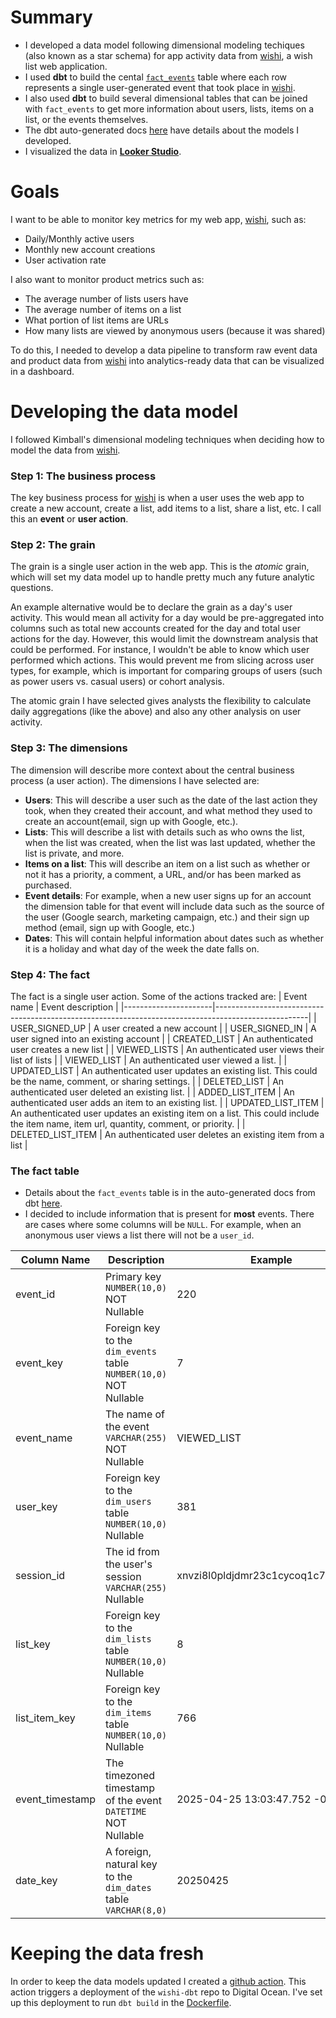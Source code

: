 # Summary
* I developed a data model following dimensional modeling techiques (also known as a star schema) for app activity data from [wishi](https://www.getwishi.com), a wish list web application.
* I used **dbt** to build the cental [`fact_events`](https://danbratton.github.io/wishi-dbt/#!/model/model.wishi.fact_events) table where each row represents a single user-generated event that took place in [wishi](https://www.getwishi.com).
* I also used **dbt** to build several dimensional tables that can be joined with `fact_events` to get more information about users, lists, items on a list, or the events themselves.
* The dbt auto-generated docs [here](https://danbratton.github.io/wishi-dbt) have details about the models I developed.
* I visualized the data in [**Looker Studio**](https://lookerstudio.google.com/reporting/b5c35fcb-9d47-48e8-af6f-e75dd61164da).

# Goals
I want to be able to monitor key metrics for my web app, [wishi](https://www.getwishi.com), such as:
* Daily/Monthly active users
* Monthly new account creations
* User activation rate 

I also want to monitor product metrics such as:
* The average number of lists users have
* The average number of items on a list
* What portion of list items are URLs
* How many lists are viewed by anonymous users (because it was shared)

To do this, I needed to develop a data pipeline to transform raw event data and product data from [wishi](https://www.getwishi.com) into analytics-ready data that can be visualized in a dashboard.

# Developing the data model
I followed Kimball's dimensional modeling techniques when deciding how to model the data from [wishi](https://www.getwishi.com).

### **Step 1**: The business process

The key business process for [wishi](https://www.getwishi.com) is when a user uses the web app to create a new account, create a list, add items to a list, share a list, etc. I call this an **event** or **user action**.

### **Step 2**: The grain

The grain is a single user action in the web app. This is the *atomic* grain, which will set my data model up to handle pretty much any future analytic questions. 

An example alternative would be to declare the grain as a day's user activity. This would mean all activity for a day would be pre-aggregated into columns such as total new accounts created for the day and total user actions for the day. However, this would limit the downstream analysis that could be performed. For instance, I wouldn't be able to know which user performed which actions. This would prevent me from slicing across user types, for example, which is important for comparing groups of users (such as power users vs. casual users) or cohort analysis.

The atomic grain I have selected gives analysts the flexibility to calculate daily aggregations (like the above) and also any other analysis on user activity.

### Step 3: The dimensions
The dimension will describe more context about the central business process (a user action). The dimensions I have selected are:
* **Users**: This will describe a user such as the date of the last action they took, when they created their account, and what method they used to create an account(email, sign up with Google, etc.).
* **Lists**: This will describe a list with details such as who owns the list, when the list was created, when the list was last updated, whether the list is private, and more.
* **Items on a list**: This will describe an item on a list such as whether or not it has a priority, a comment, a URL, and/or has been marked as purchased.
* **Event details**: For example, when a new user signs up for an account the dimension table for that event will include data such as the source of the user (Google search, marketing campaign, etc.) and their sign up method (email, sign up with Google, etc.)
* **Dates**: This will contain helpful information about dates such as whether it is a holiday and what day of the week the date falls on.

### Step 4: The fact
The fact is a single user action. Some of the actions tracked are:
| Event name           | Event description                                                                                   |
|----------------------|-----------------------------------------------------------------------------------------------------|
| USER_SIGNED_UP       | A user created a new account                                                                        |
| USER_SIGNED_IN       | A user signed into an existing account                                                              |
| CREATED_LIST         | An authenticated user creates a new list                                                            |
| VIEWED_LISTS         | An authenticated user views their list of lists                                                     |
| VIEWED_LIST          | An authenticated user viewed a list.                                                                |
| UPDATED_LIST         | An authenticated user updates an existing list. This could be the name, comment, or sharing settings. |
| DELETED_LIST         | An authenticated user deleted an existing list.                                                     |
| ADDED_LIST_ITEM      | An authenticated user adds an item to an existing list.                                             |
| UPDATED_LIST_ITEM    | An authenticated user updates an existing item on a list. This could include the item name, item url, quantity, comment, or priority. |
| DELETED_LIST_ITEM    | An authenticated user deletes an existing item from a list                                          |

### The fact table
* Details about the `fact_events` table is in the auto-generated docs from dbt [here](https://danbratton.github.io/wishi-dbt/#!/model/model.wishi.fact_events).
* I decided to include information that is present for **most** events. There are cases where some columns will be `NULL`. For example, when an anonymous user views a list there will not be a `user_id`.

| Column Name       | Description                            | Example |
|-------------------|----------------------------------------|-- |
| event_id          | Primary key <br> `NUMBER(10,0)`<br>NOT Nullable                                      | 220 |
| event_key         | Foreign key to the `dim_events` table <br> `NUMBER(10,0)`<br>NOT Nullable                                      | 7 |
| event_name        | The name of the event <br>`VARCHAR(255)`<br>NOT Nullable                            | VIEWED_LIST |
| user_key          | Foreign key to the `dim_users` table <br> `NUMBER(10,0)`<br>Nullable                                      | 381|
| session_id        | The id from the user's session <br> `VARCHAR(255)`<br>Nullable       | xnvzi8l0pldjdmr23c1cycoq1c7m7wwm |
| list_key          | Foreign key to the `dim_lists` table <br> `NUMBER(10,0)`<br>Nullable | 8 |
| list_item_key     | Foreign key to the `dim_items` table <br> `NUMBER(10,0)`<br>Nullable | 766 |
| event_timestamp   | The timezoned timestamp of the event<br>`DATETIME`<br>NOT Nullable  | 2025-04-25 13:03:47.752 -0400|
| date_key          | A foreign, natural key to the `dim_dates` table<br> `VARCHAR(8,0)`|20250425 |

# Keeping the data fresh
In order to keep the data models updated I created a [github action](https://github.com/danbratton/wishi-dbt/blob/main/.github/workflows/dbt-build-schedule.yml). This action triggers a deployment of the `wishi-dbt` repo to Digital Ocean. I've set up this deployment to run `dbt build` in the [Dockerfile](https://github.com/danbratton/wishi-dbt/blob/main/wishi/Dockerfile).
